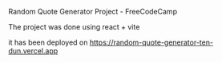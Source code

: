 Random Quote Generator Project - FreeCodeCamp

The project was done using react + vite

it has been deployed on https://random-quote-generator-ten-dun.vercel.app


